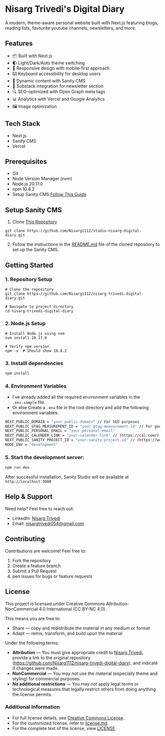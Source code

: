 # Nisarg Trivedi's Digital Diary

A modern, theme-aware personal website built with Next.js featuring blogs, reading lists, favourite youtube channels, newsletters, and more.

## Features
- 📦 Built with Next.js
- 🌓 Light/Dark/Auto theme switching
- 📱 Responsive design with mobile-first approach
- ⌨️ Keyboard accessibility for desktop users
- 🔄 Dynamic content with Sanity CMS
- 📰 Substack integration for newsletter section
- 🔍 SEO-optimized with Open Graph meta tags
- 📊 Analytics with Vercel and Google Analytics
- 🖼️ Image optimization

## Tech Stack
- Next.js
- Sanity CMS
- Vercel

## Prerequisites
- Git
- Node Version Manager (nvm)
- Node.js 20.17.0
- npm 10.8.2
- Setup Sanity CMS [Follow This Guide](#setup-sanity-cms)

## Setup Sanity CMS
1. Clone [This Repository](https://github.com/Nisarg1112/studio-nisarg-digital-diary)
```
git clone https://github.com/Nisarg1112/studio-nisarg-digital-diary.git
```
2. Follow the instructions in the [README.md](https://github.com/Nisarg1112/studio-nisarg-digital-diary/blob/main/README.md) file of the cloned repository to set up the Sanity CMS.

## Getting Started

### 1. Repository Setup
```
# Clone the repository
git clone https://github.com/Nisarg1112/nisarg-trivedi-digital-diary.git

# Navigate to project directory
cd nisarg-trivedi-digital-diary
```

### 2. Node.js Setup
```
# Install Node.js using nvm
nvm install 20.17.0

# Verify npm version
npm -v  # Should show 10.8.2
```

### 3. Installl dependencies
```bash
npm install
```

### 4. Environment Variables
- I've already added all the required environment variables in the `.env.sample` file.
- Or else Create a `.env` file in the root directory and add the following environment variables:
```bash
NEXT_PUBLIC_DOMAIN = "your-public-domain" // For SEO purposes
NEXT_PUBLIC_GTAG_MEASUREMENT_ID = "your-gtag-measurement-id" // For google analytics not needed necessarily
NEXT_PUBLIC_PERSONAL_EMAIL = "your-personal-email"
NEXT_PUBLIC_CALENDER_LINK = "your-calender-link" // (https://cal.com/)
NEXT_PUBLIC_SANITY_PROJECT_ID = "your-sanity-project-id" // (https://www.sanity.io/)
NODE_ENV = "development"
```

### 5. Start the development server:
```bash
npm run dev
```
After successful installation, Sanity Studio will be available at `http://localhost:3000`

## Help & Support
Need help? Feel free to reach out:

- LinkedIn: [Nisarg Trivedi](https://www.linkedin.com/in/nisargtrivedi1112/)
- Email: nisargtrivedi054@gmail.com

## Contributing
Contributions are welcome! Feel free to:
1. Fork the repository
2. Create a feature branch
3. Submit a Pull Request
4. pen issues for bugs or feature requests

## License

This project is licensed under Creative Commons Attribution-NonCommercial 4.0 International (CC BY-NC 4.0).

This means you are free to:
- Share — copy and redistribute the material in any medium or format
- Adapt — remix, transform, and build upon the material

Under the following terms:
- **Attribution** — You must give appropriate credit to [Nisarg Trivedi](https://www.linkedin.com/in/nisargtrivedi1112/), provide a link to the original repository (https://github.com/Nisarg1112/nisarg-trivedi-digital-diary), and indicate if changes were made.
- **NonCommercial** — You may not use the material (especially theme and styling) for commercial purposes.
- **No additional restrictions** — You may not apply legal terms or technological measures that legally restrict others from doing anything the license permits.

### Additional Information
- For full license details, see [Creative Commons License](https://creativecommons.org/licenses/by-nc/4.0/).
- For the customized license, refer to [license.md](license.md).
- For the complete text of the license, view [LICENSE](LICENSE).


